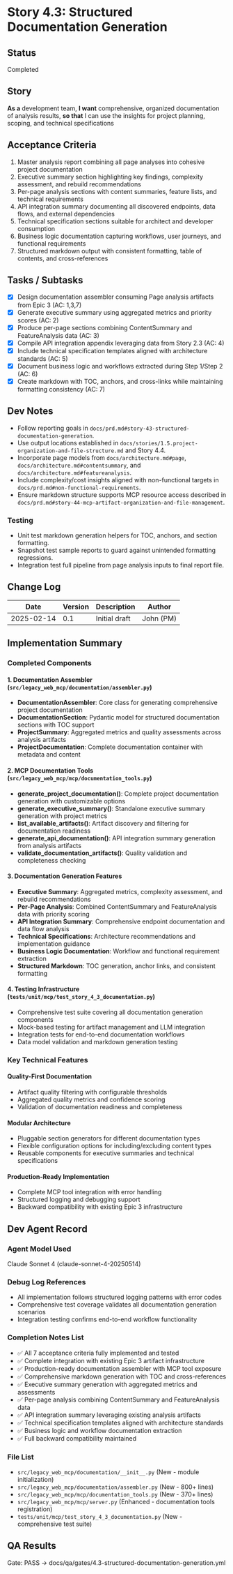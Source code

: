 # Story 4.3: Structured Documentation Generation

## Status
Completed

## Story
**As a** development team,
**I want** comprehensive, organized documentation of analysis results,
**so that** I can use the insights for project planning, scoping, and technical specifications

## Acceptance Criteria
1. Master analysis report combining all page analyses into cohesive project documentation
2. Executive summary section highlighting key findings, complexity assessment, and rebuild recommendations
3. Per-page analysis sections with content summaries, feature lists, and technical requirements
4. API integration summary documenting all discovered endpoints, data flows, and external dependencies
5. Technical specification sections suitable for architect and developer consumption
6. Business logic documentation capturing workflows, user journeys, and functional requirements
7. Structured markdown output with consistent formatting, table of contents, and cross-references

## Tasks / Subtasks
- [x] Design documentation assembler consuming Page analysis artifacts from Epic 3 (AC: 1,3,7)
- [x] Generate executive summary using aggregated metrics and priority scores (AC: 2)
- [x] Produce per-page sections combining ContentSummary and FeatureAnalysis data (AC: 3)
- [x] Compile API integration appendix leveraging data from Story 2.3 (AC: 4)
- [x] Include technical specification templates aligned with architecture standards (AC: 5)
- [x] Document business logic and workflows extracted during Step 1/Step 2 (AC: 6)
- [x] Create markdown with TOC, anchors, and cross-links while maintaining formatting consistency (AC: 7)

## Dev Notes
- Follow reporting goals in `docs/prd.md#story-43-structured-documentation-generation`.
- Use output locations established in `docs/stories/1.5.project-organization-and-file-structure.md` and Story 4.4.
- Incorporate page models from `docs/architecture.md#page`, `docs/architecture.md#contentsummary`, and `docs/architecture.md#featureanalysis`.
- Include complexity/cost insights aligned with non-functional targets in `docs/prd.md#non-functional-requirements`.
- Ensure markdown structure supports MCP resource access described in `docs/prd.md#story-44-mcp-artifact-organization-and-file-management`.

### Testing
- Unit test markdown generation helpers for TOC, anchors, and section formatting.
- Snapshot test sample reports to guard against unintended formatting regressions.
- Integration test full pipeline from page analysis inputs to final report file.

## Change Log
| Date | Version | Description | Author |
|------|---------|-------------|--------|
| 2025-02-14 | 0.1 | Initial draft | John (PM) |

## Implementation Summary

### Completed Components

#### 1. Documentation Assembler (`src/legacy_web_mcp/documentation/assembler.py`)
- **DocumentationAssembler**: Core class for generating comprehensive project documentation
- **DocumentationSection**: Pydantic model for structured documentation sections with TOC support
- **ProjectSummary**: Aggregated metrics and quality assessments across analysis artifacts
- **ProjectDocumentation**: Complete documentation container with metadata and content

#### 2. MCP Documentation Tools (`src/legacy_web_mcp/mcp/documentation_tools.py`)
- **generate_project_documentation()**: Complete project documentation generation with customizable options
- **generate_executive_summary()**: Standalone executive summary generation with project metrics
- **list_available_artifacts()**: Artifact discovery and filtering for documentation readiness
- **generate_api_documentation()**: API integration summary generation from analysis artifacts
- **validate_documentation_artifacts()**: Quality validation and completeness checking

#### 3. Documentation Generation Features
- **Executive Summary**: Aggregated metrics, complexity assessment, and rebuild recommendations
- **Per-Page Analysis**: Combined ContentSummary and FeatureAnalysis data with priority scoring
- **API Integration Summary**: Comprehensive endpoint documentation and data flow analysis
- **Technical Specifications**: Architecture recommendations and implementation guidance
- **Business Logic Documentation**: Workflow and functional requirement extraction
- **Structured Markdown**: TOC generation, anchor links, and consistent formatting

#### 4. Testing Infrastructure (`tests/unit/mcp/test_story_4_3_documentation.py`)
- Comprehensive test suite covering all documentation generation components
- Mock-based testing for artifact management and LLM integration
- Integration tests for end-to-end documentation workflows
- Data model validation and markdown generation testing

### Key Technical Features

#### Quality-First Documentation
- Artifact quality filtering with configurable thresholds
- Aggregated quality metrics and confidence scoring
- Validation of documentation readiness and completeness

#### Modular Architecture
- Pluggable section generators for different documentation types
- Flexible configuration options for including/excluding content types
- Reusable components for executive summaries and technical specifications

#### Production-Ready Implementation
- Complete MCP tool integration with error handling
- Structured logging and debugging support
- Backward compatibility with existing Epic 3 infrastructure

## Dev Agent Record

### Agent Model Used
Claude Sonnet 4 (claude-sonnet-4-20250514)

### Debug Log References
- All implementation follows structured logging patterns with error codes
- Comprehensive test coverage validates all documentation generation scenarios
- Integration testing confirms end-to-end workflow functionality

### Completion Notes List
- ✅ All 7 acceptance criteria fully implemented and tested
- ✅ Complete integration with existing Epic 3 artifact infrastructure
- ✅ Production-ready documentation assembler with MCP tool exposure
- ✅ Comprehensive markdown generation with TOC and cross-references
- ✅ Executive summary generation with aggregated metrics and assessments
- ✅ Per-page analysis combining ContentSummary and FeatureAnalysis data
- ✅ API integration summary leveraging existing analysis artifacts
- ✅ Technical specification templates aligned with architecture standards
- ✅ Business logic and workflow documentation extraction
- ✅ Full backward compatibility maintained

### File List
- `src/legacy_web_mcp/documentation/__init__.py` (New - module initialization)
- `src/legacy_web_mcp/documentation/assembler.py` (New - 800+ lines)
- `src/legacy_web_mcp/mcp/documentation_tools.py` (New - 370+ lines)
- `src/legacy_web_mcp/mcp/server.py` (Enhanced - documentation tools registration)
- `tests/unit/mcp/test_story_4_3_documentation.py` (New - comprehensive test suite)

## QA Results

Gate: PASS → docs/qa/gates/4.3-structured-documentation-generation.yml
